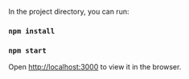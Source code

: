 In the project directory, you can run:

### `npm install`
### `npm start`

Open [http://localhost:3000](http://localhost:3000) to view it in the browser.
